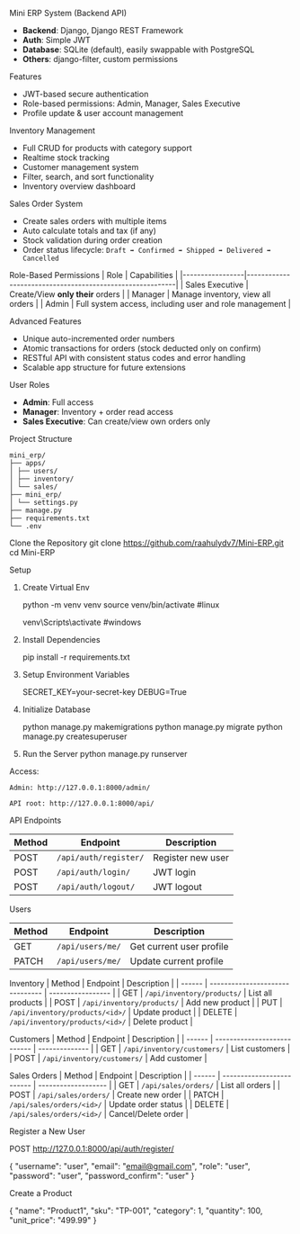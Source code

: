 Mini ERP System (Backend API)

- **Backend**: Django, Django REST Framework
- **Auth**: Simple JWT
- **Database**: SQLite (default), easily swappable with PostgreSQL
- **Others**: django-filter, custom permissions

Features

- JWT-based secure authentication
- Role-based permissions: Admin, Manager, Sales Executive
- Profile update & user account management


Inventory Management
- Full CRUD for products with category support
- Realtime stock tracking
- Customer management system
- Filter, search, and sort functionality
- Inventory overview dashboard

Sales Order System
- Create sales orders with multiple items
- Auto calculate totals and tax (if any)
- Stock validation during order creation
- Order status lifecycle:
  `Draft ➡ Confirmed ➡ Shipped ➡ Delivered ➡ Cancelled`

Role-Based Permissions
| Role            | Capabilities                                             |
|-----------------|----------------------------------------------------------|
| Sales Executive | Create/View **only their** orders                        |
| Manager         | Manage inventory, view all orders                        |
| Admin           | Full system access, including user and role management   |


Advanced Features
- Unique auto-incremented order numbers
- Atomic transactions for orders (stock deducted only on confirm)
- RESTful API with consistent status codes and error handling
- Scalable app structure for future extensions

User Roles

- **Admin**: Full access
- **Manager**: Inventory + order read access
- **Sales Executive**: Can create/view own orders only

Project Structure


    mini_erp/
    ├── apps/
    │ ├── users/
    │ ├── inventory/
    │ └── sales/
    ├── mini_erp/
    │ └── settings.py
    ├── manage.py
    ├── requirements.txt
    └── .env

Clone the Repository
git clone https://github.com/raahulydv7/Mini-ERP.git
cd Mini-ERP


Setup

1. Create Virtual Env

    python -m venv venv
    source venv/bin/activate #linux

    venv\Scripts\activate #windows 

2. Install Dependencies

    pip install -r requirements.txt


3. Setup Environment Variables

    SECRET_KEY=your-secret-key
    DEBUG=True

4. Initialize Database

    python manage.py makemigrations
    python manage.py migrate
    python manage.py createsuperuser

5. Run the Server
    python manage.py runserver

Access:

    Admin: http://127.0.0.1:8000/admin/

    API root: http://127.0.0.1:8000/api/


API Endpoints

| Method | Endpoint              | Description       |
| ------ | --------------------- | ----------------- |
| POST   | `/api/auth/register/` | Register new user |
| POST   | `/api/auth/login/`    | JWT login         |
| POST   | `/api/auth/logout/`   | JWT logout        |


Users

| Method | Endpoint         | Description              |
| ------ | ---------------- | ------------------------ |
| GET    | `/api/users/me/` | Get current user profile |
| PATCH  | `/api/users/me/` | Update current profile   |


Inventory
| Method | Endpoint                        | Description       |
| ------ | ------------------------------- | ----------------- |
| GET    | `/api/inventory/products/`      | List all products |
| POST   | `/api/inventory/products/`      | Add new product   |
| PUT    | `/api/inventory/products/<id>/` | Update product    |
| DELETE | `/api/inventory/products/<id>/` | Delete product    |

Customers
| Method | Endpoint                    | Description    |
| ------ | --------------------------- | -------------- |
| GET    | `/api/inventory/customers/` | List customers |
| POST   | `/api/inventory/customers/` | Add customer   |

Sales Orders
| Method | Endpoint                  | Description         |
| ------ | ------------------------- | ------------------- |
| GET    | `/api/sales/orders/`      | List all orders     |
| POST   | `/api/sales/orders/`      | Create new order    |
| PATCH  | `/api/sales/orders/<id>/` | Update order status |
| DELETE | `/api/sales/orders/<id>/` | Cancel/Delete order |


Register a New User

POST  http://127.0.0.1:8000/api/auth/register/

{
    "username": "user",
    "email": "email@gmail.com",
    "role": "user",
    "password": "user",
    "password_confirm": "user"
  }

Create a Product

{
    "name": "Product1",
    "sku": "TP-001",
    "category": 1,
    "quantity": 100,
    "unit_price": "499.99"
  }